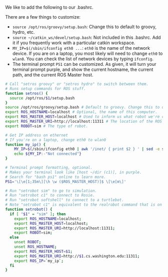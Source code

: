 We like to add the following to our .bashrc.

There are a few things to customize:

- `source /opt/ros/groovy/setup.bash`: Change this to default to groovy, hydro, etc.
- `source ~/catkin_ws/devel/setup.bash`: Not included in this .bashrc. Add it if you frequently work with a particular catkin workspace.
- `MY_IP=$(/sbin/ifconfig eth0 ...`: `eth0` is the name of the network device. If you are on a laptop, you most likely will need to change `eth0` to `wlan0`. You can check the list of network devices by typing `ifconfig`.
- The terminal prompt `PS1` can be customized. As given, it will turn your terminal prompt purple, and show the current hostname, the current path, and the current ROS Master host.

```bash
# Call "setros groovy" or "setros hydro" to switch between them.
# Runs setup commands for ROS stuff.
function setros() {
  source /opt/ros/$1/setup.bash
}
source /opt/ros/groovy/setup.bash # Default to groovy. Change this to default to Hydro if you want.
export ROS_HOSTNAME=localhost # Optional, the name of this computer.
export ROS_MASTER_HOST=localhost # Used to inform us what robot we're connected to.
export ROS_MASTER_URI=http://localhost:11311 # The location of the ROS master.
export ROBOT=sim # The type of robot.

# Get IP address on ethernet
# If you're on a laptop, change eth0 to wlan0
function my_ip() {
    MY_IP=$(/sbin/ifconfig eth0 | awk '/inet/ { print $2 } ' | sed -e s/addr://)
    echo ${MY_IP:-"Not connected"}
}

# Terminal prompt formatting, optional.
# Makes your terminal look like [host ~/dir (c1)], in purple.
# Search for "bash ps1" online to learn more.
PS1='\[\e[1;35m\][\h \w ($ROS_MASTER_HOST)]$ \[\e[m\]'

# Run "setrobot sim" to go to simulation.
# Run "setrobot c1" to connect to Rosie.
# Run "setrobot softshell" to connect to a turtlebot.
# Note "setrobot c1" is equivalent to the realrobot command that is on most machines.
function setrobot() {
  if [ "$1" = "sim" ]; then
    export ROS_HOSTNAME=localhost;
    export ROS_MASTER_HOST=localhost;
    export ROS_MASTER_URI=http://localhost:11311;
    export ROBOT=sim;
  else
    unset ROBOT;
    unset ROS_HOSTNAME;
    export ROS_MASTER_HOST=$1;
    export ROS_MASTER_URI=http://$1.cs.washington.edu:11311;
    export ROS_IP=`my_ip`;
  fi
}
```
